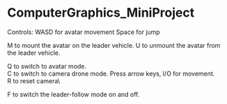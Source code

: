 # ComputerGraphics_MiniProject

Controls:
WASD for avatar movement
Space for jump

M to mount the avatar on the leader vehicle. 
U to unmount the avatar from the leader vehicle.

Q to switch to avatar mode.\
C to switch to camera drone mode. Press arrow keys, I/O for movement.\
R to reset camera\

F to switch the leader-follow mode on and off.
